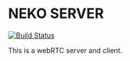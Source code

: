 # NEKO SERVER

[![Build Status](https://travis-ci.org/kamataryo/neko-server.svg?branch=master)](https://travis-ci.org/kamataryo/neko-server)

This is a webRTC server and client.

